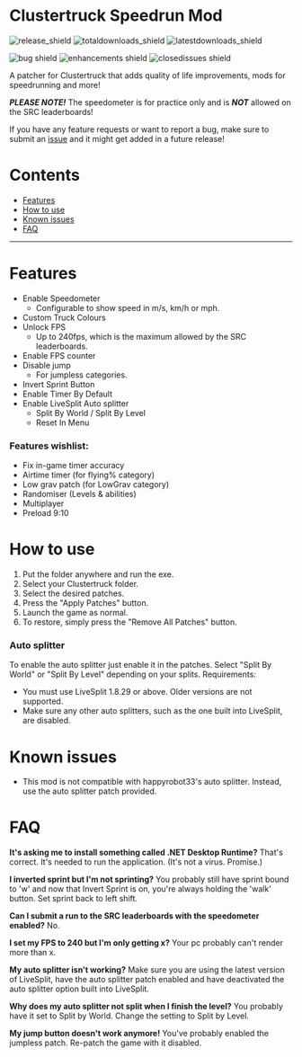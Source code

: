 # Clustertruck Speedrun Mod
![release_shield](https://img.shields.io/github/v/release/noahkra/ClustertruckSpeedrunMod?include_prereleases&color=blue) ![totaldownloads_shield](https://img.shields.io/github/downloads/noahkra/ClustertruckSpeedrunMod/total?label=total%20downloads) ![latestdownloads_shield](https://img.shields.io/github/downloads-pre/noahkra/ClustertruckSpeedrunMod/latest/total) 

![bug shield](https://img.shields.io/github/issues-raw/noahkra/ClustertruckSpeedrunMod/bug) ![enhancements shield](https://img.shields.io/github/issues-raw/noahkra/ClustertruckSpeedrunMod/enhancement) ![closedissues shield](https://img.shields.io/github/issues-closed-raw/noahkra/ClustertruckSpeedrunMod?color=green)

A patcher for Clustertruck that adds quality of life improvements, mods for speedrunning and more!

***PLEASE NOTE!*** The speedometer is for practice only and is ***NOT*** allowed on the SRC leaderboards!

If you have any feature requests or want to report a bug, make sure to submit an [issue](https://github.com/noahkra/ClustertruckSpeedrunMod/issues/new/choose) and it might get added in a future release!

# Contents
- [Features](#features)
- [How to use](#how-to-use)
- [Known issues](#known-issues)
- [FAQ](#faq)
***

# Features
- Enable Speedometer
	- Configurable to show speed in m/s, km/h or mph.
- Custom Truck Colours
- Unlock FPS
	- Up to 240fps, which is the maximum allowed by the SRC leaderboards.
- Enable FPS counter
- Disable jump 
	- For jumpless categories.
- Invert Sprint Button
- Enable Timer By Default
- Enable LiveSplit Auto splitter
	- Split By World / Split By Level
	- Reset In Menu

### Features wishlist:
- Fix in-game timer accuracy
- Airtime timer (for flying% category)
- Low grav patch (for LowGrav category)
- Randomiser (Levels & abilities)
- Multiplayer
- Preload 9:10

# How to use
1. Put the folder anywhere and run the exe.
2. Select your Clustertruck folder.
3. Select the desired patches.
4. Press the "Apply Patches" button.
5. Launch the game as normal.
6. To restore, simply press the "Remove All Patches" button.

### Auto splitter
To enable the auto splitter just enable it in the patches. Select "Split By World" or "Split By Level" depending on your splits.
Requirements:
- You must use LiveSplit 1.8.29 or above. Older versions are not supported.
- Make sure any other auto splitters, such as the one built into LiveSplit, are disabled.

# Known issues
- This mod is not compatible with happyrobot33's auto splitter. Instead, use the auto splitter patch provided.

# FAQ
**It's asking me to install something called .NET Desktop Runtime?**
That's correct. It's needed to run the application. (It's not a virus. Promise.)

**I inverted sprint but I'm not sprinting?**
You probably still have sprint bound to 'w' and now that Invert Sprint is on, you're always holding the 'walk' button. Set sprint back to left shift.

**Can I submit a run to the SRC leaderboards with the speedometer enabled?**
No.

**I set my FPS to 240 but I'm only getting x?**
Your pc probably can't render more than x.

**My auto splitter isn't working?**
Make sure you are using the latest version of LiveSplit, have the auto splitter patch enabled and have deactivated the auto splitter option built into LiveSplit.

**Why does my auto splitter not split when I finish the level?**
You probably have it set to Split by World. Change the setting to Split by Level.

**My jump button doesn't work anymore!**
You've probably enabled the jumpless patch. Re-patch the game with it disabled.

